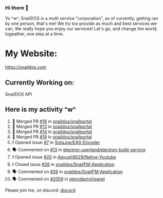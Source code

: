 ### Hi there 👋
Yo ^w^,
SnailDOS is a multi service "corporation", as of currently, getting ran by one person, that's me!
We try too provide as much and best services we can, We really hope you enjoy our services!
Let's go, and change the world, togeather, one step at a time.
# My Website:
https://snaildos.com
## Currently Working on:
SnailDOS API
## Here is my activity ^w^
<!--START_SECTION:activity-->
1. 🎉 Merged PR [#18](https://github.com/snaildos/snailportal/pull/18) in [snaildos/snailportal](https://github.com/snaildos/snailportal)
2. 🎉 Merged PR [#13](https://github.com/snaildos/snailportal/pull/13) in [snaildos/snailportal](https://github.com/snaildos/snailportal)
3. 🎉 Merged PR [#14](https://github.com/snaildos/snailportal/pull/14) in [snaildos/snailportal](https://github.com/snaildos/snailportal)
4. 🎉 Merged PR [#19](https://github.com/snaildos/snailportal/pull/19) in [snaildos/snailportal](https://github.com/snaildos/snailportal)
5. ❗️ Opened issue [#7](https://github.com/SotaJoe/EAS-Encoder/issues/7) in [SotaJoe/EAS-Encoder](https://github.com/SotaJoe/EAS-Encoder)
6. 🗣 Commented on [#13](https://github.com/electron-userland/electron-build-service/issues/13) in [electron-userland/electron-build-service](https://github.com/electron-userland/electron-build-service)
7. ❗️ Opened issue [#20](https://github.com/Aayush9029/Native-Youtube/issues/20) in [Aayush9029/Native-Youtube](https://github.com/Aayush9029/Native-Youtube)
8. ❗️ Closed issue [#26](https://github.com/snaildos/SnailFM-Application/issues/26) in [snaildos/SnailFM-Application](https://github.com/snaildos/SnailFM-Application)
9. 🗣 Commented on [#26](https://github.com/snaildos/SnailFM-Application/issues/26) in [snaildos/SnailFM-Application](https://github.com/snaildos/SnailFM-Application)
10. 🗣 Commented on [#2059](https://github.com/pterodactyl/panel/issues/2059) in [pterodactyl/panel](https://github.com/pterodactyl/panel)
<!--END_SECTION:activity-->
Please join me, on discord.
[discord](https://invite.gg/snaildos)
